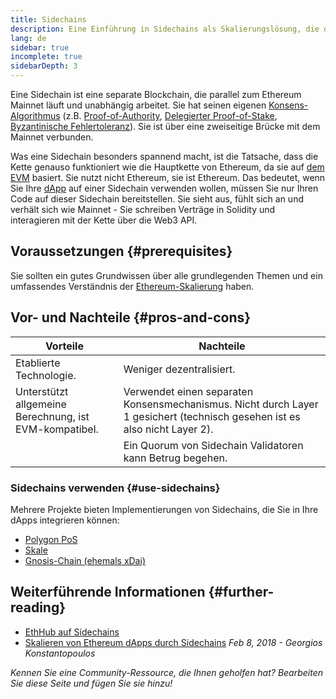 ```yaml
---
title: Sidechains
description: Eine Einführung in Sidechains als Skalierungslösung, die derzeit von der Ethereum-Community genutzt wird.
lang: de
sidebar: true
incomplete: true
sidebarDepth: 3
---
```


Eine Sidechain ist eine separate Blockchain, die parallel zum Ethereum Mainnet läuft und unabhängig arbeitet. Sie hat seinen eigenen [Konsens-Algorithmus](/developers/docs/consensus-mechanisms/) (z.B. [Proof-of-Authority](https://wikipedia.org/wiki/Proof_of_authority), [Delegierter Proof-of-Stake](https://en.bitcoinwiki.org/wiki/DPoS), [Byzantinische Fehlertoleranz](https://decrypt.co/resources/byzantine-fault-tolerance-what-is-it-explained)). Sie ist über eine zweiseitige Brücke mit dem Mainnet verbunden.

Was eine Sidechain besonders spannend macht, ist die Tatsache, dass die Kette genauso funktioniert wie die Hauptkette von Ethereum, da sie auf [dem EVM](/developers/docs/evm/) basiert. Sie nutzt nicht Ethereum, sie ist Ethereum. Das bedeutet, wenn Sie Ihre [dApp](/developers/docs/dapps/) auf einer Sidechain verwenden wollen, müssen Sie nur Ihren Code auf dieser Sidechain bereitstellen. Sie sieht aus, fühlt sich an und verhält sich wie Mainnet - Sie schreiben Verträge in Solidity und interagieren mit der Kette über die Web3 API.

## Voraussetzungen {#prerequisites}

Sie sollten ein gutes Grundwissen über alle grundlegenden Themen und ein umfassendes Verständnis der [Ethereum-Skalierung](/developers/docs/scaling/) haben.

## Vor- und Nachteile {#pros-and-cons}

| Vorteile                                               | Nachteile                                                                                                                  |
| ------------------------------------------------------ | -------------------------------------------------------------------------------------------------------------------------- |
| Etablierte Technologie.                                | Weniger dezentralisiert.                                                                                                   |
| Unterstützt allgemeine Berechnung, ist EVM-kompatibel. | Verwendet einen separaten Konsensmechanismus. Nicht durch Layer 1 gesichert (technisch gesehen ist es also nicht Layer 2). |
|                                                        | Ein Quorum von Sidechain Validatoren kann Betrug begehen.                                                                  |

### Sidechains verwenden {#use-sidechains}

Mehrere Projekte bieten Implementierungen von Sidechains, die Sie in Ihre dApps integrieren können:

- [Polygon PoS](https://polygon.technology/solutions/polygon-pos)
- [Skale](https://skale.network/)
- [Gnosis-Chain (ehemals xDai)](https://www.xdaichain.com/)

## Weiterführende Informationen {#further-reading}

- [EthHub auf Sidechains](https://docs.ethhub.io/ethereum-roadmap/layer-2-scaling/sidechains/)
- [Skalieren von Ethereum dApps durch Sidechains](https://medium.com/loom-network/dappchains-scaling-ethereum-dapps-through-sidechains-f99e51fff447) _Feb 8, 2018 - Georgios Konstantopoulos_

_Kennen Sie eine Community-Ressource, die Ihnen geholfen hat? Bearbeiten Sie diese Seite und fügen Sie sie hinzu!_

